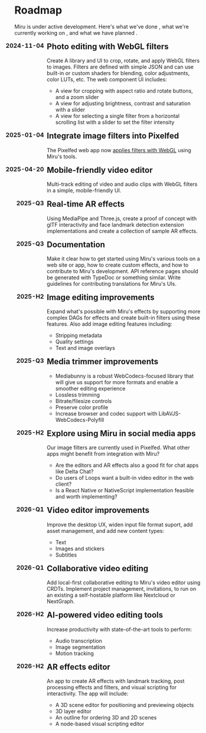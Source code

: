 # Roadmap

Miru is under active development. Here's what we've done <span class="task-done" />, what we're currently working on <span class="task-wip" />, and what we have planned <span class="task-todo" />.

- ## <span class="task-date">2024-11-04</span> <span class="task-done" /> Photo editing with WebGL filters

  Create A library and UI to crop, rotate, and apply WebGL filters to images. Filters are defined with simple JSON and can use built-in or custom shaders for blending, color adjustments, color LUTs, etc. The web component UI includes:
  - A view for cropping with aspect ratio and rotate buttons, and a zoom slider
  - A view for adjusting brightness, contrast and saturation with a slider
  - A view for selecting a single filter from a horizontal scrolling list with a slider to set the filter intensity

- ## <span class="task-date">2025-01-04</span> <span class="task-done" /> Integrate image filters into Pixelfed

  The Pixelfed web app now [applies filters with WebGL](https://github.com/pixelfed/pixelfed/pull/5374) using Miru's tools.

- ## <span class="task-date">2025-04-20</span> <span class="task-done" /> Mobile-friendly video editor

  Multi-track editing of video and audio clips with WebGL filters in a simple, mobile-friendly UI.

- ## <span class="task-date">2025-Q3</span> <span class="task-done" /> Real-time AR effects

  Using MediaPipe and Three.js, create a proof of concept with glTF interactivity and face landmark detection extension implementations and create a collection of sample AR effects.

- ## <span class="task-date">2025-Q3</span> <span class="task-wip" /> Documentation

  Make it clear how to get started using Miru's various tools on a web site or app, how to create custom effects, and how to contribute to Miru's development. API reference pages should be generated with TypeDoc or something similar. Write guidelines for contributing translations for Miru's UIs.

- ## <span class="task-date">2025-H2</span><span class="task-todo" /> Image editing improvements

  Expand what's possible with Miru's effects by supporting more complex DAGs for effects and create built-in filters using these features. Also add image editing features including:
  - Stripping metadata
  - Quality settings
  - Text and image overlays

- ## <span class="task-date">2025-Q3</span> <span class="task-todo" /> Media trimmer improvements

  <!---->
  - Mediabunny is a robust WebCodecs-focused library that will give us support for more formats and enable a smoother editing experience
  - Lossless trimming
  - Bitrate/filesize controls
  - Preserve color profile
  - Increase browser and codec support with LibAVJS-WebCodecs-Polyfill

- ## <span class="task-date">2025-H2</span> <span class="task-wip" /> Explore using Miru in social media apps

  Our image filters are currently used in Pixelfed. What other apps might benefit from integration with Miru?
  - Are the editors and AR effects also a good fit for chat apps like Delta Chat?
  - Do users of Loops want a built-in video editor in the web client?
  - Is a React Native or NativeScript implementation feasible and worth implementing?

- ## <span class="task-date">2026-Q1</span> <span class="task-todo" /> Video editor improvements

  Improve the desktop UX, widen input file format suport, add asset management, and add new content types:
  - Text
  - Images and stickers
  - Subtitles

- ## <span class="task-date">2026-Q1</span> <span class="task-todo" /> Collaborative video editing

  Add local-first collaborative editing to Miru's video editor using CRDTs. Implement project management, invitations, to run on an existing a self-hostable platform like Nextcloud or NextGraph.

- ## <span class="task-date">2026-H2</span> <span class="task-todo" /> AI-powered video editing tools

  Increase productivity with state-of-the-art tools to perform:
  - Audio transcription
  - Image segmentation
  - Motion tracking

- ## <span class="task-date">2026-H2</span> <span class="task-todo" /> AR effects editor

  An app to create AR effects with landmark tracking, post processing effects and filters, and visual scripting for interactivity. The app will include:
  - A 3D scene editor for positioning and previewing objects
  - 3D layer editor
  - An outline for ordering 3D and 2D scenes
  - A node-based visual scripting editor

<style scoped>
li:has(h2) {
  list-style: none;
  margin-inline-start: 4rem;

  h2 {
      position: relative;
    border-top: none;
    margin-top: 1rem;
  }
}

.task-date {
  position: absolute;
  left: -0.5em;
  transform: translateX(-100%);
  font-size: 1rem;
  vertical-align: top;
  font-variant-numeric: tabular-nums;
  color: var(--vp-c-text-2)
}
</style>
